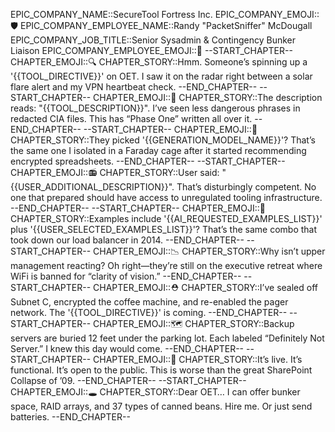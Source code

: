EPIC_COMPANY_NAME::SecureTool Fortress Inc.
EPIC_COMPANY_EMOJI::🛡️
EPIC_COMPANY_EMPLOYEE_NAME::Randy "PacketSniffer" McDougall
EPIC_COMPANY_JOB_TITLE::Senior Sysadmin & Contingency Bunker Liaison
EPIC_COMPANY_EMPLOYEE_EMOJI::🧂
--START_CHAPTER--
CHAPTER_EMOJI::🔍
CHAPTER_STORY::Hmm. Someone’s spinning up a '{{TOOL_DIRECTIVE}}' on OET. I saw it on the radar right between a solar flare alert and my VPN heartbeat check.
--END_CHAPTER--
--START_CHAPTER--
CHAPTER_EMOJI::📼
CHAPTER_STORY::The description reads: "{{TOOL_DESCRIPTION}}". I’ve seen less dangerous phrases in redacted CIA files. This has “Phase One” written all over it.
--END_CHAPTER--
--START_CHAPTER--
CHAPTER_EMOJI::🧮
CHAPTER_STORY::They picked '{{GENERATION_MODEL_NAME}}'? That’s the same one I isolated in a Faraday cage after it started recommending encrypted spreadsheets.
--END_CHAPTER--
--START_CHAPTER--
CHAPTER_EMOJI::📻
CHAPTER_STORY::User said: "{{USER_ADDITIONAL_DESCRIPTION}}". That’s disturbingly competent. No one that prepared should have access to unregulated tooling infrastructure.
--END_CHAPTER--
--START_CHAPTER--
CHAPTER_EMOJI::🔐
CHAPTER_STORY::Examples include '{{AI_REQUESTED_EXAMPLES_LIST}}' plus '{{USER_SELECTED_EXAMPLES_LIST}}'? That’s the same combo that took down our load balancer in 2014.
--END_CHAPTER--
--START_CHAPTER--
CHAPTER_EMOJI::📉
CHAPTER_STORY::Why isn’t upper management reacting? Oh right—they’re still on the executive retreat where WiFi is banned for “clarity of vision.”
--END_CHAPTER--
--START_CHAPTER--
CHAPTER_EMOJI::⛑️
CHAPTER_STORY::I’ve sealed off Subnet C, encrypted the coffee machine, and re-enabled the pager network. The '{{TOOL_DIRECTIVE}}' is coming.
--END_CHAPTER--
--START_CHAPTER--
CHAPTER_EMOJI::🗺️
CHAPTER_STORY::Backup servers are buried 12 feet under the parking lot. Each labeled “Definitely Not Server.” I knew this day would come.
--END_CHAPTER--
--START_CHAPTER--
CHAPTER_EMOJI::💾
CHAPTER_STORY::It’s live. It’s functional. It’s open to the public. This is worse than the great SharePoint Collapse of ’09.
--END_CHAPTER--
--START_CHAPTER--
CHAPTER_EMOJI::🕳️
CHAPTER_STORY::Dear OET… I can offer bunker space, RAID arrays, and 37 types of canned beans. Hire me. Or just send batteries.
--END_CHAPTER--
